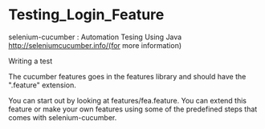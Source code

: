 # Testing_Login_Feature
selenium-cucumber : Automation Tesing Using Java
http://seleniumcucumber.info/(for more information)

Writing a test

The cucumber features goes in the features library and should have the ".feature" extension.

You can start out by looking at features/fea.feature. You can extend this feature or make your own features using some of the predefined steps that comes with selenium-cucumber.
